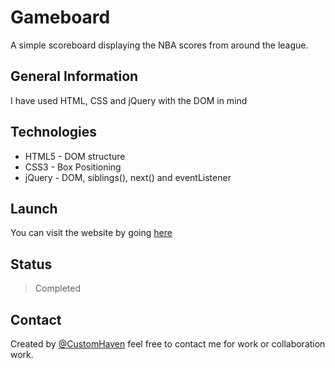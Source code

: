 # Gameboard

A simple scoreboard displaying the NBA scores from around the league.

## General Information

I have used HTML, CSS and jQuery with the DOM in mind

## Technologies

- HTML5 - DOM structure
- CSS3 - Box Positioning
- jQuery - DOM, siblings(), next() and eventListener

## Launch

You can visit the website by going [here](https://customhaven.github.io/gameboard/)

## Status

> Completed

## Contact

Created by [@CustomHaven](https://github.com/CustomHaven) feel free to contact me for work or collaboration work.
